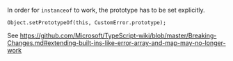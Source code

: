 In order for `instanceof` to work, the prototype has to be set explicitly.

    Object.setPrototypeOf(this, CustomError.prototype);

See https://github.com/Microsoft/TypeScript-wiki/blob/master/Breaking-Changes.md#extending-built-ins-like-error-array-and-map-may-no-longer-work
